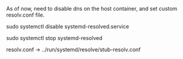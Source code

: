 As of now, need to disable dns on the host container, and set custom resolv.conf file.

sudo systemctl disable systemd-resolved.service

sudo systemctl stop systemd-resolved

resolv.conf -> ../run/systemd/resolve/stub-resolv.conf

